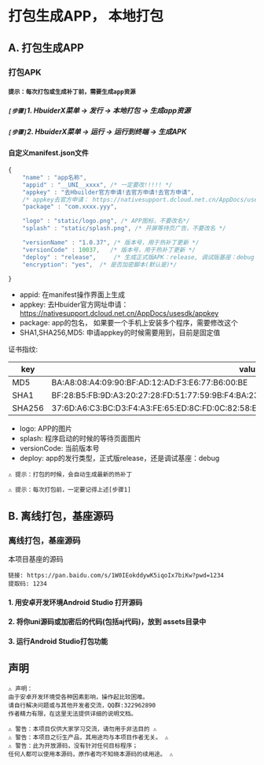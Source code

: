 


    
#  打包生成APP， 本地打包

## A. 打包生成APP

### 打包APK
#### `提示：每次打包或生成补丁前，需要生成app资源`

##### `[步骤]`1. HbuiderX菜单 -> 发行 -> 本地打包 -> 生成app资源
##### `[步骤]`2. HbuiderX菜单 -> 运行 -> 运行到终端 -> 生成APK


#### 自定义manifest.json文件
```js
{		
	"name" : "app名称",
	"appid" : "__UNI__xxxx", /* 一定要改!!!!! */
	"appkey" : "去Hbuilder官方申请!去官方申请!去官方申请",
	/* appkey去官方申请： https://nativesupport.dcloud.net.cn/AppDocs/usesdk/appkey */
	"package" : "com.xxxx.yyy", 

	"logo" : "static/logo.png", /* APP图标，不要改名*/
	"splash" : "static/splash.png", /* 开屏等待页广告，不要改名 */

	"versionName" : "1.0.37", /* 版本号，用于热补丁更新 */
	"versionCode" : 10037,   /* 版本号，用于热补丁更新 */
    "deploy" : "release",     /* 生成正式版APK：release, 调试版基座：debug */
    "encryption": "yes",  /* 是否加密脚本(默认是)*/

}
```

* appid: 在manifest操作界面上生成
* appkey: 去Hbuider官方网址申请： https://nativesupport.dcloud.net.cn/AppDocs/usesdk/appkey
* package: app的包名， 如果要一个手机上安装多个程序，需要修改这个
* SHA1,SHA256,MD5:  申请appkey的时候需要用到，目前是固定值

证书指纹:  


| key | value |
| --- | --- |
| MD5|  BA:A8:08:A4:09:90:BF:AD:12:AD:F3:E6:77:B6:00:BE|
| SHA1 | BF:28:B5:FB:9D:A3:20:27:28:FD:51:77:59:9B:F4:BA:23:E8:A1:88|
|SHA256| 37:6D:A6:C3:BC:D3:F4:A3:FE:65:ED:8C:FD:0C:82:58:EE:6E:43:72:5F:7A:AE:D1:3C:9D:CF:A8:15:76:7E:A3|



* logo:  APP的图片
* splash: 程序启动的时候的等待页面图片
* versionCode: 当前版本号
* deploy:  app的发行类型，正式版release，还是调试基座：debug

```
⚠️ 提示：打包的时候，会自动生成最新的热补丁

⚠️ 提示：每次打包前，一定要记得上述[步骤1]

```

## B. 离线打包，基座源码

### 离线打包，基座源码

本项目基座的源码
```
链接: https://pan.baidu.com/s/1W0IEokddywK5iqoIx7biKw?pwd=1234 
提取码: 1234
```
#### 1. 用安卓开发环境Android Studio 打开源码
#### 2. 将你uni源码或加密后的代码(包括aj代码)，放到 assets目录中
#### 3. 运行Android Studio打包功能

## 声明
```
⚠️ 声明：
由于安卓开发环境受各种因素影响，操作起比较困难。
请自行解决问题或与其他开发者交流，QQ群:322962890
作者精力有限，在这里无法提供详细的说明文档。
```
```
⚠️ 警告：本项目仅供大家学习交流，请勿用于非法目的 ⚠️
⚠️ 警告：本项目之衍生产品，其用途均与本项目作者无关。 ⚠️
⚠️ 警告：此为开放源码，没有针对任何目标程序；
任何人都可以使用本源码，原作者均不知晓本源码的续用途。 ⚠️
```

